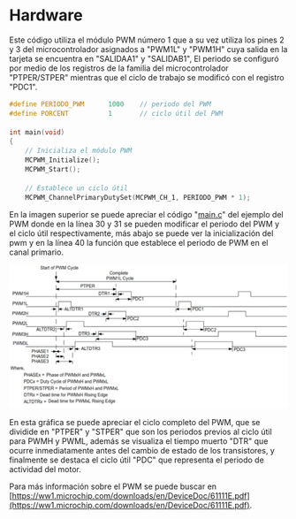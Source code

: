 # Hardware
Este código utiliza el módulo PWM número 1 que a su vez utiliza los pines 2 y 3 del microcontrolador asignados a "PWM1L" y "PWM1H" cuya salida en la tarjeta se encuentra en "SALIDAA1" y "SALIDAB1", El periodo se configuró por medio de los registros de la familia del microcontrolador "PTPER/STPER" mientras que el ciclo de trabajo se modificó con el registro "PDC1".


```C
#define PERIODO_PWM      1000    // periodo del PWM
#define PORCENT          1       // ciclo útil del PWM

int main(void)
{
    // Inicializa el módulo PWM
    MCPWM_Initialize();
    MCPWM_Start();
    
    // Establece un ciclo útil
    MCPWM_ChannelPrimaryDutySet(MCPWM_CH_1, PERIODO_PWM * 1);
```


En la imagen superior se puede apreciar el código "[main.c](https://github.com/CXBRexDevs/Codigos-ejemplo-CXB/blob/main/EjemploPWM/firmware/src/main.c)" del ejemplo del PWM donde en la línea 30 y 31 se pueden modificar el periodo del PWM y el ciclo útil respectivamente, más abajo se puede ver la inicialización del pwm y en la línea 40 la función que establece el periodo de PWM en el canal primario.


![](https://github.com/CXBRexDevs/Codigos-ejemplo-CXB/blob/main/images/PWM_grafica.png?raw=true)


En esta gráfica se puede apreciar el ciclo completo del PWM, que se dividide en "PTPER" y "STPER" que son los periodos previos al ciclo útil para PWMH y PWML, además se visualiza el tiempo muerto "DTR" que ocurre inmediatamente antes del cambio de estado de los transistores, y finalmente se destaca el ciclo útil "PDC" que representa el periodo de actividad del motor.


Para más información sobre el PWM se puede buscar en [https://ww1.microchip.com/downloads/en/DeviceDoc/61111E.pdf](https://ww1.microchip.com/downloads/en/DeviceDoc/61111E.pdf).

